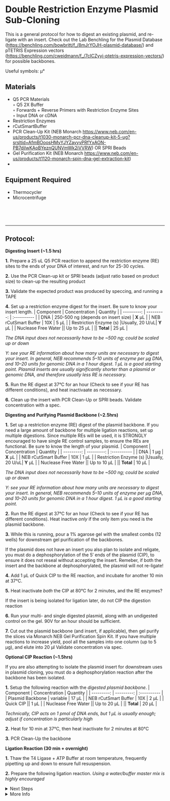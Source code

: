 Double Restriction Enzyme Plasmid Sub-Cloning
================================================================================
This is a general protocol for how to digest an existing plasmid, and re-ligate with 
an insert. Check out the Lab Benchling for the Plasmid Database (https://benchling.com/bowbritt/f_/8mJrYOJH-plasmid-database/) 
and pTETRIS Expression vectors (https://benchling.com/cweidmann/f_/7cICZyyi-ptetris-expression-vectors/) for possible backbones.


Useful symbols: µ°

Materials
--------------------------------------------------------------------------------
  * Q5 PCR Materials  
    ◦ Q5 2X Buffer   
    ◦ Forwards + Reverse Primers with Restriction Enzyme Sites  
    ◦ Input DNA or cDNA
  * Restriction Enzymes
  * rCutSmartBuffer
  * PCR Clean-Up Kit (NEB Monarch https://www.neb.com/en-us/products/t1030-monarch-pcr-dna-cleanup-kit-5-ug?srsltid=AfmBOoosHMyYJYZayyvPRfYxAON-PB7djlwKAoBYeznQUNVmWk2iVVRW) OR SPRI Beads
  * Gel Purification Kit (NEB Monarch https://www.neb.com/en-us/products/t1120-monarch-spin-dna-gel-extraction-kit)
  *  

Equipment Required
--------------------------------------------------------------------------------
  * Thermocycler
  * Microcentrifuge


<br/><br/><br/>


___
Protocol:
--------------------------------------------------------------------------------
**Digesting Insert (~1.5 hrs)** 

**1.** Prepare a 25 uL Q5 PCR reaction to append the restriction enzyme (RE) sites to the ends of your DNA of interest, and run for 25-30 cycles.

 **2.** Use the PCR Clean-up kit or SPRI beads (adjust ratio based on product size) to clean-up the resulting product

 **3.** Validate the expected product was produced by speccing, and running a TAPE

 **4.** Set up a restriction enzyme digest for the insert. Be sure to know your insert length.
| Component | Concentration | Quantity | 
  | ---------: | ---------: | :---------- |
  | DNA | 250-500 ng (depends on insert size)  | **X**  µL | 
  | NEB rCutSmart Buffer | 10X | 5  µL |
  | Restriction Enzyme (s) |Usually, 20 U/uL| **Y**  µL |
  | Nuclease Free Water || Up to 25  µL |
  || **Total** | 25 µL |
 
 *The DNA input does not necessarily have to be ~500 ng; could be scaled up or down*
 
 *Y: see your RE information about how many units are necessary to digest your insert. In general, NEB recommends 5–10 units of enzyme per µg DNA, and 10–20 units for genomic DNA in a 1 hour digest. 1 µL is a good starting point. Plasmid inserts are usually significantly shorter than a plasmid or genomic DNA, and therefore usually less RE is necessary.*

 **5.** Run the RE digest at 37°C for an hour (Check to see if your RE has different conditions), and heat inactivaate as necessary.

 **6.** Clean up the insert with PCR Clean-Up or SPRI beads. Validate concentration with a spec.


 **Digesting and Purifying Plasmid Backbone (~2.5hrs)**

**1.** Set up a restriction enzyme (RE) digest of the plasmid backbone. If you need a large amount of backbone for multiple ligation reactions, set up multiple digestions. Since multiple REs will be used, it is STRONGLY encouraged to have single RE control samples, to ensure the REs are functional. Be sure to know the length of your plasmid.
| Component | Concentration | Quantity | 
  | ---------: | ---------: | :---------- |
  | DNA | 1 µg  | **X**  µL | 
  | NEB rCutSmart Buffer | 10X | 1  µL |
  | Restriction Enzyme (s) |Usually, 20 U/uL| **Y**  µL |
  | Nuclease Free Water || Up to 10  µL |
  || **Total** | 10 µL |
  
*The DNA input does not necessarily have to be ~500 ng; could be scaled up or down*

 *Y: see your RE information about how many units are necessary to digest your insert. In general, NEB recommends 5–10 units of enzyme per µg DNA, and 10–20 units for genomic DNA in a 1 hour digest. 1 µL is a good starting point.*

 **2.** Run the RE digest at 37°C for an hour (Check to see if your RE has different conditions). Heat inactive *only* if the only item you need is the plasmid backbone.

 **3.** While this is running, pour a 1% agarose gel with the smallest combs (12 wells) for downstream gel purification of the backbones.

If the plasmid does not have an insert you also plan to isolate and religate, you must do a dephosphorylation of the 5′ ends of the plasmid (CIP), to ensure it does not reseal without accepting the insert.  Remeber, if both the insert and the backbone at dephosphorylated, the plasmid will not re-ligate!

 **4.** Add 1 µL of Quick CIP to the RE reaction, and incubate for another 10 min at 37°C. 

 **5.** Heat inactivate *both* the CIP at 80°C for 2 minutes, and the RE enzymes?

 If the insert is being isolated for ligation later, do not CIP the digestion reaction

 **6.** Run your multi- and single digested plasmid, along with an undigested control on the gel. 90V for an hour should be sufficient.

 **7.** Cut out the plasmid backbone (and insert, if applicable), then gel purify the slices via Monarch NEB Gel Purification Spin Kit. If you have multiple reactions to increase yield, pool all the samples into one column (up to 5 µg), and elute into 20 µl Validate concentration via spec.

**Optional CIP Reaction (~1.5hrs)**

If you are also attempting to isolate the plasmid insert for downstream uses in plasmid cloning, you must do a dephosphorylation reaction after the backbone has been isolated. 

**1.** Setup the following reaction with the *digested plasmid backbone*.
| Component | Concentration | Quantity | 
  | ---------: | ---------: | :---------- |
  | Plasmid Backbone | variable  | 17  µL | 
  | NEB rCutSmart Buffer | 10X | 2  µL |
  | Quick CIP || 1  µL |
  | Nuclease Free Water || Up to 20  µL |
  || **Total** | 20 µL |

*Technically, CIP acts on 1 pmol of DNA ends, but 1 µL is usually enough; adjust if concentration is particularly high*

**2.** Heat for 10 min at 37°C, then heat inactivate for 2 minutes at 80°C

**3.** PCR Clean-Up the backbone

**Ligation Reaction (30 min + overnight)**
  
  **1.** Thaw the T4 Ligase + ATP Buffer at room temperature, frequently pipetting up and down to ensure full resuspension.

  **2.** Prepare the following ligation reaction. *Using a water/buffer master mix is highly encouraged*

  
  <!-- : in the pipes specify justification -->
  <!-- **X** bolds the inside -->
<!-- The text below creates dropdown lists for links to next steps or hyperlinks -->

<details>
  <summary>Next Steps</summary>
  
</p> <a href="./path-to-file/file1.ext">
LINK1 NAME</a>

</p> <a href="./path-to-other-file/file2.ext">
LINK2 NAME</a>

</details>

<details>
  <summary>More Info</summary>
  
  <a href="https://www.website.com/just-copy-paste-your-target-website-here.html">
WEBSITE LINK NAME</a>  

</details>
